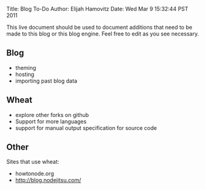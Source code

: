 Title: Blog To-Do
Author: Elijah Hamovitz
Date: Wed Mar  9 15:32:44 PST 2011

This live document should be used to document additions that need to be
made to this blog or this blog engine. Feel free to edit as you see
necessary.

## Blog

  * theming
  * hosting
  * importing past blog data

## Wheat

 * explore other forks on github
 * Support for more languages
 * support for manual output specification for source code

## Other

Sites that use wheat:
  * howtonode.org
  * http://blog.nodejitsu.com/
